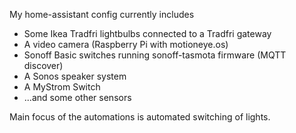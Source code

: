 My home-assistant config currently includes

* Some Ikea Tradfri lightbulbs connected to a Tradfri gateway
* A video camera (Raspberry Pi with motioneye.os)
* Sonoff Basic switches running sonoff-tasmota firmware (MQTT discover)
* A Sonos speaker system
* A MyStrom Switch
* ...and some other sensors

Main focus of the automations is automated switching of lights.
